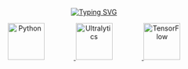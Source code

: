 <p align="center">
  <a href="https://misis.ru/">
    <img src="https://readme-typing-svg.herokuapp.com?font=Montserrat&duration=4500&pause=250&background=FFFFFF00&center=true&vCenter=true&random=true&width=435&lines=%D0%B2%D1%81%D0%B5%D0%BC+%D0%BA%D0%B8%D1%81%D0%BA%D0%B0%D0%BC+%D0%BF%D0%B8%D1%81+-+%D1%8F+%D0%B8%D0%B7+%D0%BD%D0%B8%D1%82%D1%83+%D0%BC%D0%B8%D1%81%D0%B8%D1%81" alt="Typing SVG" />
  </a>
</p>
<p align="center">
  <a href="https://www.python.org/">
    <img src="https://s3.dualstack.us-east-2.amazonaws.com/pythondotorg-assets/media/community/logos/python-logo-only.png" alt="Python" height="75" style="display: inline-block; margin-right: 60px;" />
  </a>
  <a href="https://www.ultralytics.com/">
    <img src="https://assets-global.website-files.com/646dd1f1a3703e451ba81ecc/64994922cf2a6385a4bf4489_UltralyticsYOLO_mark_blue.svg" alt="Ultralytics" height="75" style="display: inline-block; margin-right: 60px;" />
  </a>
  <a href="https://www.tensorflow.org/?hl=ru">
    <img src="https://cdn.icon-icons.com/icons2/2699/PNG/512/tensorflow_logo_icon_168671.png" alt="TensorFlow" height="75" style="display: inline-block;" />
  </a>
</p>
